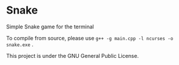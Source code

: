 # Snake
Simple Snake game for the terminal

To compile from source, please use 
`g++ -g main.cpp -l ncurses -o snake.exe` .

This project is under the GNU General Public License.